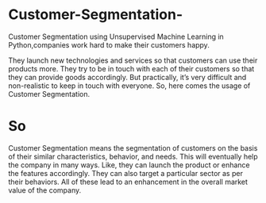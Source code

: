 # Customer-Segmentation-
Customer Segmentation using Unsupervised Machine Learning in Python,companies work hard to make their customers happy.

 They launch new technologies and services so that customers can use their products more. They try to be in touch with each of their customers so that they can provide goods accordingly. But practically, it’s very difficult and non-realistic to keep in touch with everyone. So, here comes the usage of Customer Segmentation.

# So
Customer Segmentation means the segmentation of customers on the basis of their similar characteristics, behavior, and needs. This will eventually help the company in many ways. Like, they can launch the product or enhance the features accordingly. They can also target a particular sector as per their behaviors. All of these lead to an enhancement in the overall market value of the company.
